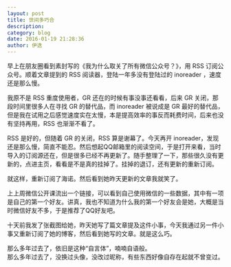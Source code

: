```yaml
---
layout: post
title: 世间多巧合
description: 
category: blog
date: 2016-01-19 21:28:36
author: 伊迭
---
```


早上在朋友圈看到素封写的《我为什么取关了所有微信公众号？》，用 RSS 订阅公众号。顺着文章提到的 RSS 阅读器，登陆一年多没有登陆过的 inoreader ，速度还是那么慢。

我原不是 RSS 重度使用者，GR 还在的时候有事没事还看看，后来 GR 关闭，那段时间里很多人在寻找 GR 的替代品，而 inoreader 被说成是 GR 最好的替代品，但是我在试用之后感觉速度实在太慢，本是提高效率的事反而耗费时间，后来也没有坚持再用，RSS 也渐渐不看了。

RSS 是好的，但随着 GR 的关闭，RSS 算是谢幕了。今天再开 inoreader，发现还是那么慢，简直不能忍。然后想起QQ邮箱里的阅读空间，于是打开来看，当时导入的订阅源还在，但是很多已经不再更新了。随手整理了一下，那些很久没有更新的，点进主页，看看是不是真的挂掉了。挂掉的退订，还有更新的重新订阅。

就这样，重新订阅了海诺。然后看到她昨天更新的文章我就笑了。

上上周微信公开课流出一个链接，可以看到自己使用微信的一些数据，其中有一项是自己的第一个好友。讲真，我也不知道为什么我的第一个好友会是她，大概是当时微信好友不多，于是推荐了QQ好友吧。

十天前我发了张截图给她，昨天她写了篇文章提及这件小事，今天我通过另一件小事又重新订阅了她的博客，然后看到她写的文章。就是这么巧。

那么多年过去了，依旧是这种“自言体”，喃喃自语般。  
那么多年过去了，没换过头像，没改过昵称，有些东西好像自存在起就不曾变过。

